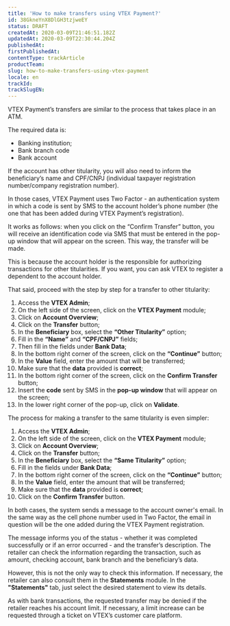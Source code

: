 ```yaml
---
title: 'How to make transfers using VTEX Payment?'
id: 38GkneYnX8DlGH3tzjweEY
status: DRAFT
createdAt: 2020-03-09T21:46:51.182Z
updatedAt: 2020-03-09T22:30:44.204Z
publishedAt: 
firstPublishedAt: 
contentType: trackArticle
productTeam: 
slug: how-to-make-transfers-using-vtex-payment
locale: en
trackId: 
trackSlugEN: 
---
```


VTEX Payment’s transfers are similar to the process that takes place in an ATM.

The required data is:

- Banking institution;
- Bank branch code
- Bank account

If the account has other titularity, you will also need to inform the beneficiary’s name and CPF/CNPJ (individual taxpayer registration number/company registration number).

In those cases, VTEX Payment uses Two Factor - an authentication system in which a code is sent by SMS to the account holder’s phone number (the one that has been added during VTEX Payment’s registration).

It works as follows: when you click on the “Confirm Transfer” button, you will receive an identification code via SMS that must be entered in the pop-up window that will appear on the screen. This way, the transfer will be made.

This is because the account holder is the responsible for authorizing transactions for other titularities. If you want, you can ask VTEX to register a dependent to the account holder. 

That said, proceed with the step by step for a transfer to other titularity:

1. Access the __VTEX Admin__;
2. On the left side of the screen, click on the __VTEX Payment__ module;
3. Click on __Account Overview__;
4. Click on the __Transfer__ button;
5. In the __Beneficiary__ box, select the __“Other Titularity”__ option;
6. Fill in the __“Name”__ and __“CPF/CNPJ”__ fields;
7. Then fill in the fields under __Bank Data__;
8. In the bottom right corner of the screen, click on the __“Continue”__ button;
9. In the __Value__ field, enter the amount that will be transferred;
10. Make sure that the __data__ provided is __correct__;
11. In the bottom right corner of the screen, click on the __Confirm Transfer__ button;
12. Insert the __code__ sent by SMS in the __pop-up window__ that will appear on the screen;
13. In the lower right corner of the pop-up, click on __Validate__.

The process for making a transfer to the same titularity is even simpler:

1. Access the __VTEX Admin__;
2. On the left side of the screen, click on the __VTEX Payment__ module;
3. Click on __Account Overview__;
4. Click on the __Transfer__ button;
5. In the __Beneficiary__ box, select the __“Same Titularity”__ option;
6. Fill in the fields under __Bank Data__;
7. In the bottom right corner of the screen, click on the __“Continue”__ button;
8. In the __Value__ field, enter the amount that will be transferred;
9. Make sure that the __data__ provided is __correct__;
10. Click on the __Confirm Transfer__ button.

In both cases, the system sends a message to the account owner's email. In the same way as the cell phone number used in Two Factor, the email in question will be the one added during the VTEX Payment registration.

The message informs you of the status - whether it was completed successfully or if an error occurred - and the transfer’s description. The retailer can check the information regarding the transaction, such as amount, checking account, bank branch and the beneficiary’s data.

However, this is not the only way to check this information. If necessary, the retailer can also consult them in the __Statements__ module. In the __"Statements"__ tab, just select the desired statement to view its details.

<div class=”alert alert-info”>
As with bank transactions, the requested transfer may be denied if the retailer reaches his account limit. If necessary, a limit increase can be requested through a ticket on VTEX’s customer care platform.
</div>
